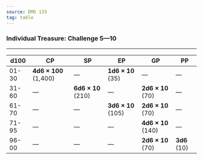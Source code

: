 ```yaml
---
source: DMG 133
tag: table
---
```


### Individual Treasure: Challenge 5—10
---
|d100|CP|SP|EP|GP|PP|
|----|----|----|----|----|----|
|01-30|**4d6 × 100** (1,400)|—|**1d6 × 10** (35)|—|—|
|31-60|—|**6d6 × 10** (210)|—|**2d6 × 10** (70)|—|
|61-70|—|—|**3d6 × 10** (105)|**2d6 × 10** (70)|—|
|71-95|—|—|—|**4d6 × 10** (140)|—|
|96-00|—|—|—|**2d6 × 10** (70)|**3d6** (10)|
